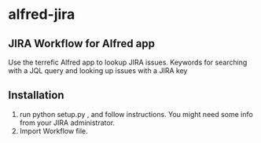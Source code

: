 alfred-jira
===========

JIRA Workflow for Alfred app
----------------------------

Use the terrefic Alfred app to lookup JIRA issues. Keywords for searching with a JQL query and looking up issues with a JIRA key


Installation
------------

1. run python setup.py , and follow instructions. You might need some info from your JIRA administrator.
2. Import Workflow file.

